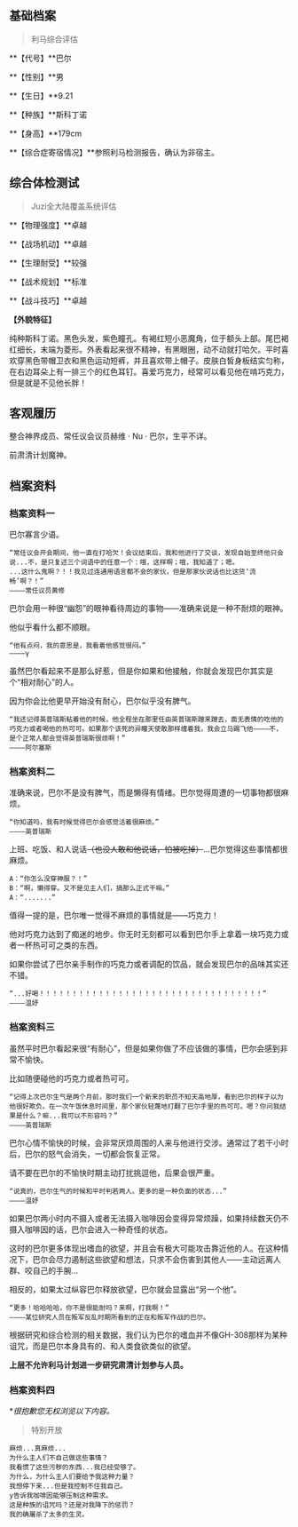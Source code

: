 ## 基础档案

> 利马综合评估

**【代号】**巴尔

**【性别】**男

**【生日】**9.21

**【种族】**斯科丁诺

**【身高】**179cm

**【综合症寄宿情况】**参照利马检测报告，确认为非宿主。

## 综合体检测试

> Juzi全大陆覆盖系统评估

**【物理强度】**卓越

**【战场机动】**卓越

**【生理耐受】**较强

**【战术规划】**标准

**【战斗技巧】**卓越

**【外貌特征】**

纯种斯科丁诺。黑色头发，紫色瞳孔。有褐红短小恶魔角，位于额头上部。尾巴褐红细长，末端为菱形。外表看起来很不精神，有黑眼圈，动不动就打哈欠。平时喜欢穿黑色带帽卫衣和黑色运动短裤，并且喜欢带上帽子。皮肤白皙身板结实匀称，在右边耳朵上有一排三个的红色耳钉。喜爱巧克力，经常可以看见他在啃巧克力，但是就是不见他长胖！

## 客观履历

整合神界成员、常任议会议员赫维 · Nu · 巴尔，生平不详。

前肃清计划魔神。

## 档案资料

### 档案资料一

巴尔寡言少语。

```
“常任议会开会期间，他一直在打哈欠！会议结束后，我和他进行了交谈，发现自始至终他只会说...不，是只复述三个词语中的任意一个：哦，这样啊；哦，我知道了；嗯。
...这什么鬼啊？！！我见过连通用语言都不会的家伙，但是那家伙说话也比这货‘流畅’啊？！”
————常任议员黄修
```

巴尔会用一种很“幽怨”的眼神看待周边的事物——准确来说是一种不耐烦的眼神。

他似乎看什么都不顺眼。

```
“他有点闷，我的意思是，我看着他感觉很闷。”
————γ
```

虽然巴尔看起来不是那么好惹，但是你如果和他接触，你就会发现巴尔其实是个“相对耐心”的人。

因为你会比他更早开始没有耐心，巴尔似乎没有脾气。

```
“我还记得英普瑞斯粘着他的时候，他全程坐在那里任由英普瑞斯蹭来蹭去，面无表情的吃他的巧克力或者喝他的热可可。如果那个该死的异瞳天使敢那样缠着我，我会立马踢飞他————不，是个正常人都会觉得英普瑞斯很烦啊！”
————阿尔塞斯
```

### 档案资料二

准确来说，巴尔不是没有脾气，而是懒得有情绪。巴尔觉得周遭的一切事物都很麻烦。

```
“你知道吗，我有时候觉得巴尔会感觉活着很麻烦。”
————英普瑞斯
```

上班、吃饭、和人说话~~（也没人敢和他说话，怕被吃掉）~~...巴尔觉得这些事情都很麻烦。

```
A：“你怎么没穿神服？！”
B：“啊，懒得穿。又不是见主人们，搞那么正式干嘛。”
A：“.......”
```

值得一提的是，巴尔唯一觉得不麻烦的事情就是——巧克力！

他对巧克力达到了痴迷的地步。你无时无刻都可以看到巴尔手上拿着一块巧克力或者一杯热可可之类的东西。

如果你尝试了巴尔亲手制作的巧克力或者调配的饮品，就会发现巴尔的品味其实还不错。

```
“...好喝！！！！！！！！！！！！！！！！！！！！！！！！！！！！！！！！！！”
————温妤
```

### 档案资料三

虽然平时巴尔看起来很“有耐心”，但是如果你做了不应该做的事情，巴尔会感到非常不愉快。

比如随便碰他的巧克力或者热可可。

```
“记得上次巴尔生气是两个月前，那时我们一个新来的职员不知天高地厚，看到巴尔的样子以为他很好欺负。在一次午饭休息时间里，那个家伙轻蔑地打翻了巴尔手里的热可可。嗯？你问我结果是什么？嘛...我可以不形容吗？”
————英普瑞斯
```

巴尔心情不愉快的时候，会非常厌烦周围的人来与他进行交涉。通常过了若干小时后，巴尔的怒气会消失，一切都会恢复正常。

请不要在巴尔的不愉快时期主动打扰挑逗他，后果会很严重。

```
“说真的，巴尔生气的时候和平时判若两人。更多的是一种负面的状态...”
————温妤
```

如果巴尔两小时内不摄入或者无法摄入咖啡因会变得异常烦躁，如果持续数天仍不摄入咖啡因的话，巴尔会进入一种奇怪的状态。

这时的巴尔更多体现出嗜血的欲望，并且会有极大可能攻击靠近他的人。在这种情况下，巴尔会尽力遏制这些欲望和想法，只求不会伤害到其他人——主动远离人群、咬自己的手腕...

相反的，如果太过纵容巴尔释放欲望，巴尔就会显露出“另一个他”。

```
“更多！哈哈哈哈，你不是很能耐吗？来啊，打我啊！”
————某位研究人员在叛军反乱时期所看到的正在和叛军作战的巴尔。
```

根据研究和综合检测的相关数据，我们认为巴尔的嗜血并不像GH-308那样为某种诅咒，而是巴尔本身具有的、和人类食欲类似的欲望。

**上层不允许利马计划进一步研究肃清计划参与人员。**

### 档案资料四

**很抱歉您无权浏览以下内容。*

> 特别开放

```
麻烦...真麻烦...
为什么主人们不自己做这些事情？
我看惯了这些污秽的东西...我已经受够了。
为什么，为什么主人们要给予我这种力量？
我想停下来...但是我控制不住我自己。
y告诉我咖啡因能够压制这种需求。
这是种族的诅咒吗？还是对我降下的惩罚？
我的确屠杀了太多的生灵。
```

